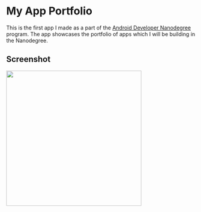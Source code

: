 # My App Portfolio
This is the first app I made as a part of the [Android Developer Nanodegree](https://www.udacity.com/nanodegrees-new-s/nd801) program. The app showcases the portfolio of apps which I will be building in the Nanodegree. 

## Screenshot
<img src="../master/art/app-screenshot.png" width="360">

